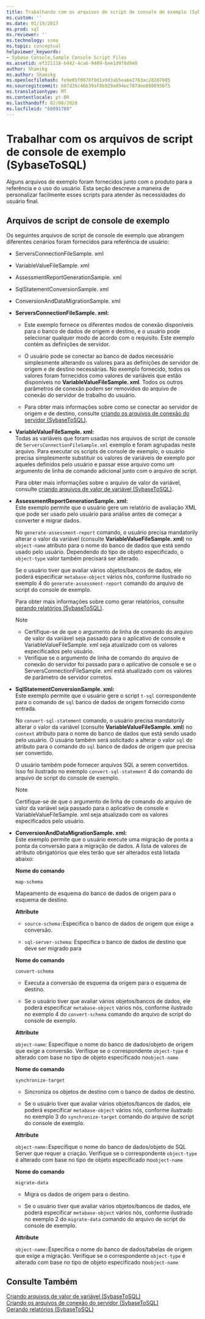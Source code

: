 ```yaml
---
title: Trabalhando com os arquivos de script de console de exemplo (SybaseToSQL) | Microsoft Docs
ms.custom: ''
ms.date: 01/19/2017
ms.prod: sql
ms.reviewer: ''
ms.technology: ssma
ms.topic: conceptual
helpviewer_keywords:
- Sybase Console,Sample Console Script Files
ms.assetid: ef221118-b442-4ca6-9409-6ee1d9f8d948
author: Shamikg
ms.author: Shamikg
ms.openlocfilehash: fe9e05f0078f0d1a9d3ab5ea6e2763ac28207085
ms.sourcegitcommit: b87d36c46b39af8b929ad94ec707dee8800950f5
ms.translationtype: MT
ms.contentlocale: pt-BR
ms.lasthandoff: 02/08/2020
ms.locfileid: "68091788"
---
```

# <a name="working-with-the-sample-console-script-files-sybasetosql"></a>Trabalhar com os arquivos de script de console de exemplo (SybaseToSQL)
Alguns arquivos de exemplo foram fornecidos junto com o produto para a referência e o uso do usuário. Esta seção descreve a maneira de personalizar facilmente esses scripts para atender às necessidades do usuário final.  
  
## <a name="sample-console-script-files"></a>Arquivos de script de console de exemplo  
Os seguintes arquivos de script de console de exemplo que abrangem diferentes cenários foram fornecidos para referência de usuário:  
  
-   ServersConnectionFileSample. xml  
  
-   VariableValueFileSample. xml  
  
-   AssessmentReportGenerationSample. xml  
  
-   SqlStatementConversionSample. xml  
  
-   ConversionAndDataMigrationSample. xml  
  
-   **ServersConnectionFileSample. xml:**  
  
    -   Este exemplo fornece os diferentes modos de conexão disponíveis para o banco de dados de origem e destino, e o usuário pode selecionar qualquer modo de acordo com o requisito. Este exemplo contém as definições de servidor.  
  
    -   O usuário pode se conectar ao banco de dados necessário simplesmente alterando os valores para as definições de servidor de origem e de destino necessárias. No exemplo fornecido, todos os valores foram fornecidos como valores de variáveis que estão disponíveis no **VariableValueFileSample. xml**.  Todos os outros parâmetros de conexão podem ser removidos do arquivo de conexão do servidor de trabalho do usuário.  
  
    -   Para obter mais informações sobre como se conectar ao servidor de origem e de destino, consulte [criando os arquivos de conexão do servidor &#40;SybaseToSQL&#41;](../../ssma/sybase/creating-the-server-connection-files-sybasetosql.md).  
  
-   **VariableValueFileSample. xml:**  
    Todas as variáveis que foram usadas nos arquivos de script de console de `ServersConnectionFileSample.xml` exemplo e foram agrupadas neste arquivo. Para executar os scripts de console de exemplo, o usuário precisa simplesmente substituir os valores de variáveis de exemplo por aqueles definidos pelo usuário e passar esse arquivo como um argumento de linha de comando adicional junto com o arquivo de script.  
  
    Para obter mais informações sobre o arquivo de valor de variável, consulte [criando arquivos de valor de variável &#40;SybaseToSQL&#41;](../../ssma/sybase/creating-variable-value-files-sybasetosql.md).  
  
-   **AssessmentReportGenerationSample. xml:**  
    Este exemplo permite que o usuário gere um relatório de avaliação XML que pode ser usado pelo usuário para análise antes de começar a converter e migrar dados.  
  
    No `generate-assessment-report` comando, o usuário precisa mandatorily alterar o valor da variável (consulte **VariableValueFileSample. xml**) no `object-name` atributo para o nome do banco de dados que está sendo usado pelo usuário. Dependendo do tipo de objeto especificado, o `object-type` valor também precisará ser alterado.  
  
    Se o usuário tiver que avaliar vários objetos/bancos de dados, ele poderá especificar `metabase-object` vários nós, conforme ilustrado no exemplo 4 do `generate-assessment-report` comando do arquivo de script do console de exemplo.  
  
    Para obter mais informações sobre como gerar relatórios, consulte [gerando relatórios &#40;SybaseToSQL&#41;](../../ssma/sybase/generating-reports-sybasetosql.md).  
  
    > [!NOTE]  
    > -   Certifique-se de que o argumento de linha de comando do arquivo de valor da variável seja passado para o aplicativo de console e VariableValueFileSample. xml seja atualizado com os valores especificados pelo usuário.  
    > -   Verifique se o argumento de linha de comando do arquivo de conexão do servidor foi passado para o aplicativo de console e se o ServersConnectionFileSample. xml está atualizado com os valores de parâmetro de servidor corretos.  
  
-   **SqlStatementConversionSample. xml:**  
    Este exemplo permite que o usuário gere o script `t-sql` correspondente para o comando de `sql` banco de dados de origem fornecido como entrada.  
  
    No `convert-sql-statement` comando, o usuário precisa mandatorily alterar o valor da variável (consulte **VariableValueFileSample. xml**) no `context` atributo para o nome do banco de dados que está sendo usado pelo usuário. O usuário também será solicitado a alterar o valor `sql` do atributo para o comando do `sql` banco de dados de origem que precisa ser convertido.  
  
    O usuário também pode fornecer arquivos SQL a serem convertidos. Isso foi ilustrado no exemplo `convert-sql-statement` 4 do comando do arquivo de script do console de exemplo.  
  
    > [!NOTE]  
    > Certifique-se de que o argumento de linha de comando do arquivo de valor da variável seja passado para o aplicativo de console e VariableValueFileSample. xml seja atualizado com os valores especificados pelo usuário.  
  
-   **ConversionAndDataMigrationSample. xml:**  
     Este exemplo permite que o usuário execute uma migração de ponta a ponta da conversão para a migração de dados. A lista de valores de atributo obrigatórios que eles terão que ser alterados está listada abaixo:  
  
    **Nome do comando**  
  
    `map-schema`  
  
    Mapeamento de esquema do banco de dados de origem para o esquema de destino.  
  
    **Attribute**  
  
    -   `source-schema:`Especifica o banco de dados de origem que exige a conversão.  
  
    -   `sql-server-schema`: Especifica o banco de dados de destino que deve ser migrado para  
  
    **Nome do comando**  
  
    `convert-schema`  
  
    -   Executa a conversão de esquema da origem para o esquema de destino.  
  
    -   Se o usuário tiver que avaliar vários objetos/bancos de dados, ele poderá especificar `metabase-object` vários nós, conforme ilustrado no exemplo 4 do `convert-schema` comando do arquivo de script do console de exemplo.  
  
    **Attribute**  
  
    `object-name`: Especifique o nome do banco de dados/objeto de origem que exige a conversão. Verifique se o correspondente `object-type` é alterado com base no tipo de objeto especificado no`object-name`  
  
    **Nome do comando**  
  
    `synchronize-target`  
  
    -   Sincroniza os objetos de destino com o banco de dados de destino.  
  
    -   Se o usuário tiver que avaliar vários objetos/bancos de dados, ele poderá especificar `metabase-object` vários nós, conforme ilustrado no exemplo 3 do `synchronize-target` comando do arquivo de script do console de exemplo.  
  
    **Attribute**  
  
    `object-name:`Especifique o nome do banco de dados/objeto do SQL Server que requer a criação. Verifique se o correspondente `object-type` é alterado com base no tipo de objeto especificado no`object-name`  
  
    **Nome do comando**  
  
    `migrate-data`  
  
    -   Migra os dados de origem para o destino.  
  
    -   Se o usuário tiver que avaliar vários objetos/bancos de dados, ele poderá especificar `metabase-object` vários nós, conforme ilustrado no exemplo 2 do `migrate-data` comando do arquivo de script do console de exemplo.  
  
    **Attribute**  
  
    `object-name:`Especifica o nome do banco de dados/tabelas de origem que exige a migração. Verifique se o correspondente `object-type` é alterado com base no tipo de objeto especificado no`object-name`  
  
## <a name="see-also"></a>Consulte Também  
[Criando arquivos de valor de variável &#40;SybaseToSQL&#41;](../../ssma/sybase/creating-variable-value-files-sybasetosql.md)  
[Criando os arquivos de conexão do servidor &#40;SybaseToSQL&#41;](../../ssma/sybase/creating-the-server-connection-files-sybasetosql.md)  
[Gerando relatórios &#40;SybaseToSQL&#41;](../../ssma/sybase/generating-reports-sybasetosql.md)  
  
